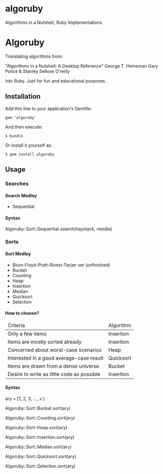 algoruby
========

Algorithms in a Nutshell, Ruby Implementations
# Algoruby

Translating algorithms from:

"Algorithms in a Nutshell: A Desktop Reference"
George T. Heineman Gary Police & Stanley Selkow
O'reilly

into Ruby.  Just for fun and educational purposes.

## Installation

Add this line to your application's Gemfile:

    gem 'algoruby'

And then execute:

    $ bundle

Or install it yourself as:

    $ gem install algoruby

## Usage

### Searches

#### Search Medley ####
  - Sequential

#### Syntax ####

Algoruby::Sort::Sequential.search(haystack, needle)

### Sorts

#### Sort Medley ####

  - Blum-Floyd-Pratt-Rivest-Tarjan ver (unfinished)
  - Bucket
  - Counting
  - Heap
  - Insertion
  - Median
  - Quicksort
  - Selection

#### How to choose? ####

<table>
<thead><td>Criteria</td><td>Algorithm</td></thead>
<tbody>
<tr><td>Only a few items</td><td>Insertion</td></tr>
<tr><td>Items are mostly sorted already</td><td>Insertion</td></tr>
<tr><td>Concerned about worst-case scenarios</td><td>Heap</td></tr>
<tr><td>Interested in a good average-case result</td><td>Quicksort</td></tr>
<tr><td>Items are drawn from a dense universe</td><td>Bucket</td></tr>
<tr><td>Desire to write as little code as possible</td><td>Insertion</td></tr>
</tbody>
</table>

#### Syntax ####

ary = [1, 2, 3, ..., _x_ ]

Algoruby::Sort::Bucket.sort(ary)

Algoruby::Sort::Counting.sort(ary)

Algoruby::Sort::Heap.sort(ary)

Algoruby::Sort::Insertion.sort(ary)

Algoruby::Sort::Median.sort(ary)

Algoruby::Sort::Quicksort.sort(ary)

Algoruby::Sort::Selection.sort(ary)
